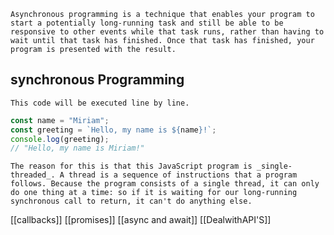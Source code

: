 `Asynchronous programming is a technique that enables your program to start a potentially long-running task and still be able to be responsive to other events while that task runs, rather than having to wait until that task has finished. Once that task has finished, your program is presented with the result.`

## synchronous Programming
`This code will be executed line by line.`

```javascript
const name = "Miriam";
const greeting = `Hello, my name is ${name}!`;
console.log(greeting);
// "Hello, my name is Miriam!"
```

`The reason for this is that this JavaScript program is _single-threaded_. A thread is a sequence of instructions that a program follows. Because the program consists of a single thread, it can only do one thing at a time: so if it is waiting for our long-running synchronous call to return, it can't do anything else.`

[[callbacks]]
[[promises]]
[[async and await]]
[[DealwithAPI'S]]